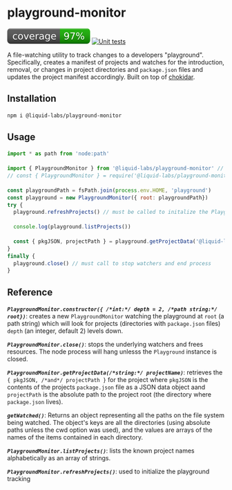 # playground-monitor
[![coverage: 97%](./.readme-assets/coverage.svg)](https://github.com/liquid-labs/playground-monitor/pulls?q=is%3Apr+is%3Aclosed) [![Unit tests](https://github.com/liquid-labs/playground-monitor/actions/workflows/unit-tests-node.yaml/badge.svg)](https://github.com/liquid-labs/playground-monitor/actions/workflows/unit-tests-node.yaml)

A file-watching utility to track changes to a developers "playground". Specifically, creates a manifest of projects and watches for the introduction, removal, or changes in project directories and `package.json` files and updates the project manifest accordingly. Built on top of [chokidar](https://github.com/paulmillr/chokidar).

## Installation

```bash
npm i @liquid-labs/playground-monitor
```

## Usage

```javascript
import * as path from 'node:path'

import { PlaygroundMonitor } from '@liquid-labs/playground-monitor' // ESM
// const { PlaygroundMonitor } = require('@liquid-labs/playground-monitor') // CJS

const playgroundPath = fsPath.join(process.env.HOME, 'playground')
const playground = new PlaygroundMonitor({ root: playgroundPath})
try {
  playground.refreshProjects() // must be called to initalize the PlaygroundMonitor

  console.log(playground.listProjects())

  const { pkgJSON, projectPath } = playground.getProjectData('@liquid-labs/playground-monitor')
}
finally {
  playground.close() // must call to stop watchers and end process
}
```

## Reference

___`PlaygroundMonitor.constructor({ /*int:*/ depth = 2, /*path string:*/ root})`___: creates a new `PlaygroundMonitor` watching the playground at `root` (a path string) which will look for projects (directories with `package.json` files) `depth` (an integer, default 2) levels down.

___`PlaygroundMonitor.close()`___: stops the underlying watchers and frees resources. The node process will hang unlesss the `Playground` instance is closed.

___`PlaygroundMonitor.getProjectData(/*string:*/ projectName)`___: retrieves the `{ pkgJSON, /*and*/ projectPath }` for the project where `pkgJSON` is the contents of the projects `package.json` file as a JSON data object aand `projectPath` is the absolute path to the project root (the directory where `package.json` lives).

___`getWatched()`___: Returns an object representing all the paths on the file system being watched. The object's keys are all the directories (using absolute paths unless the cwd option was used), and the values are arrays of the names of the items contained in each directory.

___`PlaygroundMonitor.listProjects()`___: lists the known project names alphabetically as an array of strings.

___`PlaygroundMonitor.refreshProjects()`___: used to initialize the playground tracking